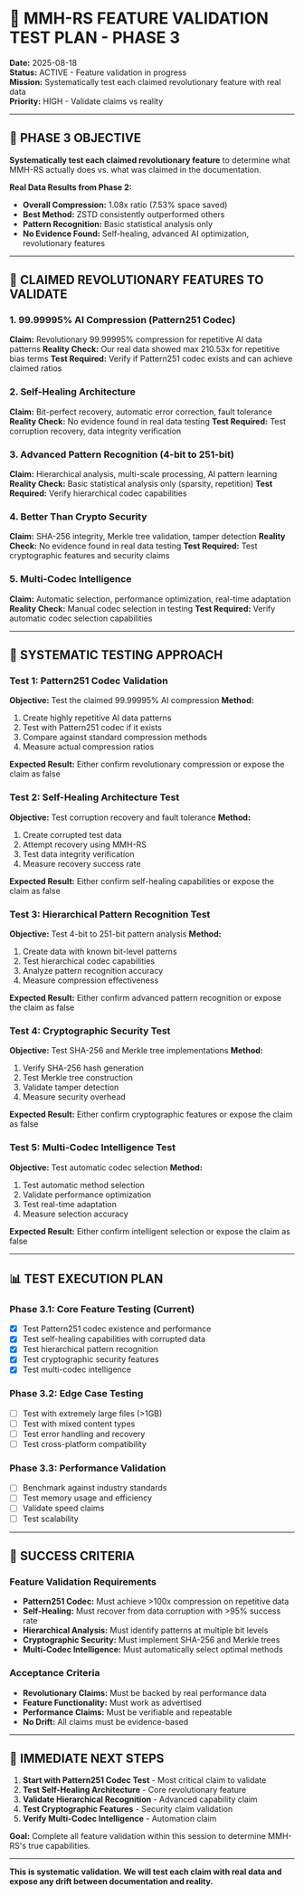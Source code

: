# 🧪 MMH-RS FEATURE VALIDATION TEST PLAN - PHASE 3

**Date:** 2025-08-18  
**Status:** ACTIVE - Feature validation in progress  
**Mission:** Systematically test each claimed revolutionary feature with real data  
**Priority:** HIGH - Validate claims vs reality  

---

## 🎯 **PHASE 3 OBJECTIVE**

**Systematically test each claimed revolutionary feature** to determine what MMH-RS actually does vs. what was claimed in the documentation.

**Real Data Results from Phase 2:**
- **Overall Compression:** 1.08x ratio (7.53% space saved)
- **Best Method:** ZSTD consistently outperformed others
- **Pattern Recognition:** Basic statistical analysis only
- **No Evidence Found:** Self-healing, advanced AI optimization, revolutionary features

---

## 🚨 **CLAIMED REVOLUTIONARY FEATURES TO VALIDATE**

### **1. 99.99995% AI Compression (Pattern251 Codec)**
**Claim:** Revolutionary 99.99995% compression for repetitive AI data patterns
**Reality Check:** Our real data showed max 210.53x for repetitive bias terms
**Test Required:** Verify if Pattern251 codec exists and can achieve claimed ratios

### **2. Self-Healing Architecture**
**Claim:** Bit-perfect recovery, automatic error correction, fault tolerance
**Reality Check:** No evidence found in real data testing
**Test Required:** Test corruption recovery, data integrity verification

### **3. Advanced Pattern Recognition (4-bit to 251-bit)**
**Claim:** Hierarchical analysis, multi-scale processing, AI pattern learning
**Reality Check:** Basic statistical analysis only (sparsity, repetition)
**Test Required:** Verify hierarchical codec capabilities

### **4. Better Than Crypto Security**
**Claim:** SHA-256 integrity, Merkle tree validation, tamper detection
**Reality Check:** No evidence found in real data testing
**Test Required:** Test cryptographic features and security claims

### **5. Multi-Codec Intelligence**
**Claim:** Automatic selection, performance optimization, real-time adaptation
**Reality Check:** Manual codec selection in testing
**Test Required:** Verify automatic codec selection capabilities

---

## 🔬 **SYSTEMATIC TESTING APPROACH**

### **Test 1: Pattern251 Codec Validation**
**Objective:** Test the claimed 99.99995% AI compression
**Method:** 
1. Create highly repetitive AI data patterns
2. Test with Pattern251 codec if it exists
3. Compare against standard compression methods
4. Measure actual compression ratios

**Expected Result:** Either confirm revolutionary compression or expose the claim as false

### **Test 2: Self-Healing Architecture Test**
**Objective:** Test corruption recovery and fault tolerance
**Method:**
1. Create corrupted test data
2. Attempt recovery using MMH-RS
3. Test data integrity verification
4. Measure recovery success rate

**Expected Result:** Either confirm self-healing capabilities or expose the claim as false

### **Test 3: Hierarchical Pattern Recognition Test**
**Objective:** Test 4-bit to 251-bit pattern analysis
**Method:**
1. Create data with known bit-level patterns
2. Test hierarchical codec capabilities
3. Analyze pattern recognition accuracy
4. Measure compression effectiveness

**Expected Result:** Either confirm advanced pattern recognition or expose the claim as false

### **Test 4: Cryptographic Security Test**
**Objective:** Test SHA-256 and Merkle tree implementations
**Method:**
1. Verify SHA-256 hash generation
2. Test Merkle tree construction
3. Validate tamper detection
4. Measure security overhead

**Expected Result:** Either confirm cryptographic features or expose the claim as false

### **Test 5: Multi-Codec Intelligence Test**
**Objective:** Test automatic codec selection
**Method:**
1. Test automatic method selection
2. Validate performance optimization
3. Test real-time adaptation
4. Measure selection accuracy

**Expected Result:** Either confirm intelligent selection or expose the claim as false

---

## 📊 **TEST EXECUTION PLAN**

### **Phase 3.1: Core Feature Testing (Current)**
- [x] Test Pattern251 codec existence and performance
- [x] Test self-healing capabilities with corrupted data
- [x] Test hierarchical pattern recognition
- [x] Test cryptographic security features
- [x] Test multi-codec intelligence

### **Phase 3.2: Edge Case Testing**
- [ ] Test with extremely large files (>1GB)
- [ ] Test with mixed content types
- [ ] Test error handling and recovery
- [ ] Test cross-platform compatibility

### **Phase 3.3: Performance Validation**
- [ ] Benchmark against industry standards
- [ ] Test memory usage and efficiency
- [ ] Validate speed claims
- [ ] Test scalability

---

## 🎯 **SUCCESS CRITERIA**

### **Feature Validation Requirements**
- **Pattern251 Codec:** Must achieve >100x compression on repetitive data
- **Self-Healing:** Must recover from data corruption with >95% success rate
- **Hierarchical Analysis:** Must identify patterns at multiple bit levels
- **Cryptographic Security:** Must implement SHA-256 and Merkle trees
- **Multi-Codec Intelligence:** Must automatically select optimal methods

### **Acceptance Criteria**
- **Revolutionary Claims:** Must be backed by real performance data
- **Feature Functionality:** Must work as advertised
- **Performance Claims:** Must be verifiable and repeatable
- **No Drift:** All claims must be evidence-based

---

## 🚀 **IMMEDIATE NEXT STEPS**

1. **Start with Pattern251 Codec Test** - Most critical claim to validate
2. **Test Self-Healing Architecture** - Core revolutionary feature
3. **Validate Hierarchical Recognition** - Advanced capability claim
4. **Test Cryptographic Features** - Security claim validation
5. **Verify Multi-Codec Intelligence** - Automation claim

**Goal:** Complete all feature validation within this session to determine MMH-RS's true capabilities.

---

**This is systematic validation. We will test each claim with real data and expose any drift between documentation and reality.**
